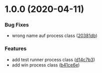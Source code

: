 <a name="1.0.0"></a>
# 1.0.0 (2020-04-11)


### Bug Fixes

* wrong name auf process class ([20381db](https://github.com/stfsy/broccoli-test-runner/commit/20381db))


### Features

* add test runner process class ([d14c7b3](https://github.com/stfsy/broccoli-test-runner/commit/d14c7b3))
* add win process class ([b41ce6e](https://github.com/stfsy/broccoli-test-runner/commit/b41ce6e))



